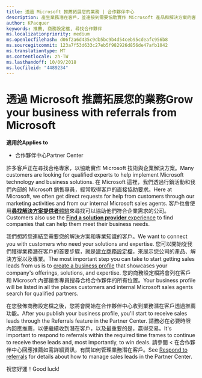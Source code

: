 ```yaml
---
title: 透過 Microsoft 推薦拓展您的業務 | 合作夥伴中心
description: 產生業務潛在客戶，並連接到需要協助實作 Microsoft 產品和解決方案的客戶。
author: KPacquer
keywords: 推薦, 商務設定檔, 尋找合作夥伴
ms.localizationpriority: medium
ms.openlocfilehash: d06f2a6d435c9db5bc9b4d54ceb95cdeafc956b8
ms.sourcegitcommit: 123a7f53d633c27eb5f982926d856de47afb1042
ms.translationtype: MT
ms.contentlocale: zh-TW
ms.lasthandoff: 10/09/2018
ms.locfileid: "4489234"
---
```

<!-- FWLink:  https://go.microsoft.com/fwlink/?linkid=849775 (top of page) -->

# <a name="grow-your-business-with-referrals-from-microsoft"></a><span data-ttu-id="871c8-104">透過 Microsoft 推薦拓展您的業務</span><span class="sxs-lookup"><span data-stu-id="871c8-104">Grow your business with referrals from Microsoft</span></span>

**<span data-ttu-id="871c8-105">適用於</span><span class="sxs-lookup"><span data-stu-id="871c8-105">Applies to</span></span>**

-  <span data-ttu-id="871c8-106">合作夥伴中心</span><span class="sxs-lookup"><span data-stu-id="871c8-106">Partner Center</span></span>

<span data-ttu-id="871c8-107">許多客戶正在尋找合格專家，以協助實作 Microsoft 技術與企業解決方案。</span><span class="sxs-lookup"><span data-stu-id="871c8-107">Many customers are looking for qualified experts to help implement Microsoft technology and business solutions.</span></span> <span data-ttu-id="871c8-108">在 Microsoft 這裡，我們透過行銷活動和我們內部的 Microsoft 銷售專員，經常取得客戶的直接協助要求。</span><span class="sxs-lookup"><span data-stu-id="871c8-108">Here at Microsoft, we often get direct requests for help from customers through our marketing activities and from our internal Microsoft sales agents.</span></span> <span data-ttu-id="871c8-109">客戶也會使用[**尋找解決方案提供者**體驗](https://www.microsoft.com/solution-providers/search)來尋找可以協助他們符合企業需求的公司。</span><span class="sxs-lookup"><span data-stu-id="871c8-109">Customers also use the [**Find a solution provider** experience](https://www.microsoft.com/solution-providers/search) to find companies that can help them meet their business needs.</span></span> 

<span data-ttu-id="871c8-110">我們想將您連結至需要您的解決方案和專業知識的客戶。</span><span class="sxs-lookup"><span data-stu-id="871c8-110">We want to connect you with customers who need your solutions and expertise.</span></span> <span data-ttu-id="871c8-111">您可以開始從我們獲得業務潛在客戶的首要步驟，就是[建立商務設定檔](create-a-marketing-profile.md)，來展示您公司的產品、解決方案以及專業。</span><span class="sxs-lookup"><span data-stu-id="871c8-111">The most important step you can take to start getting sales leads from us is to [create a business profile](create-a-marketing-profile.md) that showcases your company's offerings, solutions, and expertise.</span></span> <span data-ttu-id="871c8-112">您的商務設定檔將會列在客戶和 Microsoft 內部銷售專員搜尋合格合作夥伴的所有位置。</span><span class="sxs-lookup"><span data-stu-id="871c8-112">Your business profile will be listed in all the places customers and internal Microsoft sales agents search for qualified partners.</span></span> 

 <span data-ttu-id="871c8-113">在您發佈商務設定檔之後，您將會開始在合作夥伴中心收到業務潛在客戶透過推薦功能。</span><span class="sxs-lookup"><span data-stu-id="871c8-113">After you publish your business profile, you'll start to receive sales leads through the Referrals feature in the Partner Center.</span></span> <span data-ttu-id="871c8-114">請務必在必要時限內回應推薦，以便繼續收到潛在客戶，以及最重要的是，贏得交易。</span><span class="sxs-lookup"><span data-stu-id="871c8-114">It's important to respond to referrals within the required time frames to continue to receive these leads and, most importantly, to win deals.</span></span> <span data-ttu-id="871c8-115">請參閱 < 在合作夥伴中心<b0>回應推薦</b0>如需詳細資訊，有關如何管理業務潛在客戶。</span><span class="sxs-lookup"><span data-stu-id="871c8-115">See [Respond to referrals](responding-to-referrals.md) for details about how to manage sales leads in the Partner Center.</span></span>  

<span data-ttu-id="871c8-116">祝您好運！</span><span class="sxs-lookup"><span data-stu-id="871c8-116">Good luck!</span></span>

<!-- 
*  [Analyze your business profile](analyze-your-marketing-profile.md) Regularly review and optimize your business profile to make sure you’re getting in front of your target customers.
-->
